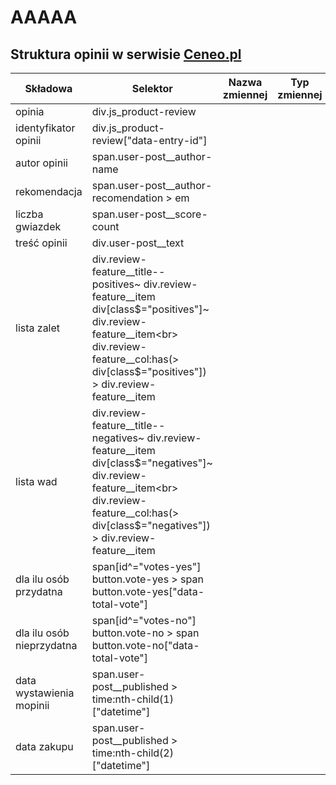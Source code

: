 # AAAAA

## Struktura opinii w serwisie [Ceneo.pl](https://www.ceneo.pl/)

|Składowa|Selektor|Nazwa zmiennej|Typ zmiennej|
|--------|--------|--------------|------------|
|opinia|div.js_product-review|||
|identyfikator opinii|div.js_product-review\["data-entry-id"\]|||
|autor opinii|span.user-post__author-name|||
|rekomendacja|span.user-post__author-recomendation  > em|||
|liczba gwiazdek|span.user-post__score-count|||
|treść opinii|div.user-post__text|||
|lista zalet|div.review-feature__title--positives~ div.review-feature__item <br> div[class$="positives"]~ div.review-feature__item<br> div.review-feature__col:has(>  div[class$="positives"]) > div.review-feature__item|||
|lista wad|div.review-feature__title--negatives~ div.review-feature__item <br> div[class$="negatives"]~ div.review-feature__item<br> div.review-feature__col:has(>  div[class$="negatives"]) > div.review-feature__item|||
|dla ilu osób przydatna|span[id^="votes-yes"]<br>button.vote-yes > span<br>button.vote-yes["data-total-vote"]|||
|dla ilu osób nieprzydatna|span[id^="votes-no"]<br>button.vote-no > span<br>button.vote-no["data-total-vote"]|||
|data wystawienia mopinii|span.user-post__published > time:nth-child(1)["datetime"]|||
|data zakupu|span.user-post__published > time:nth-child(2)["datetime"]|||